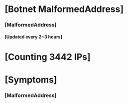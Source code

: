 # [Botnet MalformedAddress]
### [MalformedAddress]
#### [Updated every 2~3 hours]

# [Counting 3442 IPs]

# [Symptoms] 
###   [MalformedAddress]
